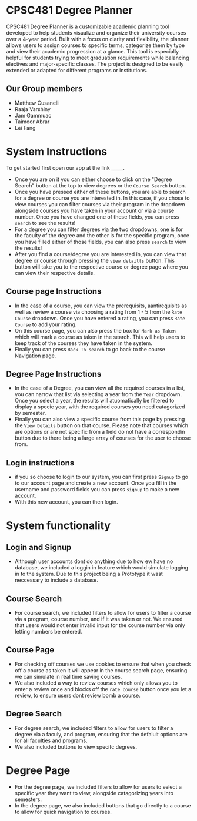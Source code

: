 # CPSC481 Degree Planner
CPSC481 Degree Planner is a customizable academic planning tool developed to help students visualize and organize their university courses over a 4-year period. Built with a focus on clarity and flexibility, the planner allows users to assign courses to specific terms, categorize them by type and view their academic progression at a glance. This tool is especially helpful for students trying to meet graduation requirements while balancing electives and major-specific classes. The project is designed to be easily extended or adapted for different programs or institutions.

## Our Group members
* Matthew Cusanelli
* Raaja Varshiny
* Jam Gammuac
* Taimoor Abrar
* Lei Fang

# System Instructions
To get started first open our app at the link _____.  

* Once you are on it you can either choose to click on the "Degree Search" button at the top to view degrees or the ```Course Search``` button.
* Once you have pressed either of these buttons, you are able to search for a degree or course you are interested in.  In this case, if you chose to view courses you can filter courses via their program in the dropdown alongside courses you have taken in your account or via a course number.  Once you have changed one of these fields, you can press ```search``` to see the results!
* For a degree you can filter degrees via the two dropdowns, one is for the faculty of the degree and the other is for the specific program, once you have filled either of those fields, you can also press ```search``` to view the results!
* After you find a course/degree you are interested in, you can view that degree or course through pressing the ``` view detailts ``` button.  This button will take you to the respective course or degree page where you can view their respective details.

## Course page Instructions
* In the case of a course, you can view the prerequisits, aantirequisits as well as review a course via choosing a rating from 1 - 5 from the ```Rate Course``` dropdown.  Once you have entered a rating, you can press ```Rate Course``` to add your rating.
* On this course page, you can also press the box for ```Mark as Taken``` which will mark a course as taken in the search.  This will help users to keep track of the courses they have taken in the system.
* Finally you can press ```Back To search``` to go back to the course Navigation page.

## Degree Page Instructions
* In the case of a Degree, you can view all the required courses in a list, you can narrow that list via selecting a year from the ```Year``` dropdown.  Once you select a year, the results will atuomatically be filtered to display a specic year, with the required courses you need catagorized by semester.
* Finally you can also view a specific course from this page by pressing the ```View Details``` button on  that course.  Please note that courses which are options or are not specific from a field do not have a correspondin button due to there being a large array of courses for the user to choose from.

## Login instructions
* if you so choose to login to our system, you can first press ```Signup``` to go to our account page and create a new account.  Once you fill in the username and password fields you can press ```signup``` to make a new account.
* With this new account, you can then login.

# System functionality
## Login and Signup
* Although user accounts dont do anything due to how ew have no database, we included a loggin in feature which would simulate logging in to the system.  Due to this project being a Prototype it wast neccessary to include a database.

## Course Search
* For course search, we included filters to allow for users to filter a course via a program, course number, and if it was taken or not.  We ensured that users would not enter invalid input for the course number via only letting numbers be entered.
  
## Course Page
* For checking off courses we use cookies to ensure that when you check off a course as taken it will appear in the course search page, ensuring we can simulate in real time saving courses.
* We also included a way to review courses which only allows you to enter a review once and blocks off the ```rate course``` button once you let a review, to ensure users dont review bomb a course.

## Degree Search
* For degree search, we included filters to allow for users to filter a degree via a faculy, and program, ensuring that the defaiult options are for all faculties and programs.
* We also included buttons to view specifc degrees.

# Degree Page
* For the degree page, we included filters to allow for users to select a specific year they want to view, alongside catagorizing years into semesters.
* In the degree page, we also included buttons that go directly to a course to allow for quick navigation to courses.

